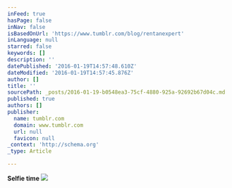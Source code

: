 ```yaml
---
inFeed: true
hasPage: false
inNav: false
isBasedOnUrl: 'https://www.tumblr.com/blog/rentanexpert'
inLanguage: null
starred: false
keywords: []
description: ''
datePublished: '2016-01-19T14:57:48.610Z'
dateModified: '2016-01-19T14:57:45.876Z'
author: []
title: ''
sourcePath: _posts/2016-01-19-b0548ea3-75cf-4880-925a-92692b67d04c.md
published: true
authors: []
publisher:
  name: tumblr.com
  domain: www.tumblr.com
  url: null
  favicon: null
_context: 'http://schema.org'
_type: Article

---
```

**Selfie time**
![](https://45.media.tumblr.com/2e88c213b28ee288215f895865920f38/tumblr_nvk0cu9x1m1qg39ewo1_500.gif)